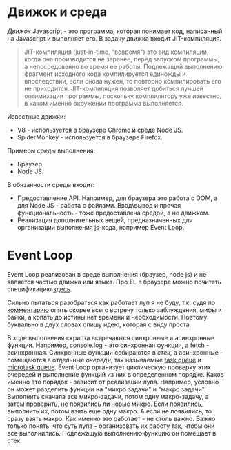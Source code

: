 # Движок и среда

*Движок* Javascript - это программа, которая понимает код, написанный на Javascript и выполняет его. В задачу движка входит JIT-компиляция.

> JIT-компиляция (just-in-time, "вовремя") это вид компиляции, когда она производится не заранее, перед запуском программы, а непосредсвенно во время ее работы. Подлежащий выполнению фрагмент исходного кода компилируется единожды и впоследствии, если снова нужен, то повторно компилировать его не приходится. JIT-компиляция позволяет добиться лучшей оптимизации программы, поскольку комплилятору уже известно, в каком именно окружении программа выполняется.

Известные движки:

* V8 - используется в браузере Chrome и среде Node JS.
* SpiderMonkey - используется в браузере Firefox.

Примеры *среды* выполнения:

* Браузер.
* Node JS.

В обязанности среды входит:

* Предоставление API. Например, для браузера это работа с DOM, а для Node JS - работа с файлами. Ввод\вывод и прочая функциональность - тоже предоставлена средой, а не движком.
* Реализация дополнительных вещей, предназначенных для организации выполнения js-кода, например Event Loop.

# Event Loop

Event Loop реализован в среде выполнения (браузер, node js) и не является частью движка или языка. Про EL в браузере можно почитать спецификацию [здесь](https://html.spec.whatwg.org/multipage/webappapis.html#event-loop).

Сильно пытаться разобраться как работает луп я не буду, т.к. судя по [комментарию](https://habr.com/ru/articles/762618/#comment_26066934) опять скорее всего встречу только заблуждения, мифы и байки, а копать до истины нет времени и необходимости. Поэтому буквально в двух словах опишу идею, которая с виду проста.

В ходе выполнения скрипта встречаются синхронные и асинхронные функции. Например, console.log - это синхронная функция, а fetch - асинхронная. Синхронные функции собираются в *стек*, а асинхронные - помещаются в отдельные *очереди*, так называемые [task queue](https://html.spec.whatwg.org/multipage/webappapis.html#task-queue) и [microtask queue](https://html.spec.whatwg.org/multipage/webappapis.html#microtask-queue). Event Loop организует циклическую проверку этих очередей и выполнение функций из них в определенном порядке. Каков именно это порядок - зависит от реализации лупа. Например, условно он может разделить функции на "микро задачи" и "макро задачи". Выполнить сначала все микро-задачи, потом одну макро-задачу, а затем проверить, не появились ли новые микро. Если появились, выполнить их, потом взять еще одну макро. А если не появились, то сразу взять макро. Как именно это работает - не столь важно. Важно только понять, что суть лупа - организовать их работу так, чтобы они все выполнились. Подлежащую выполнению функцию он помещает в стек.

